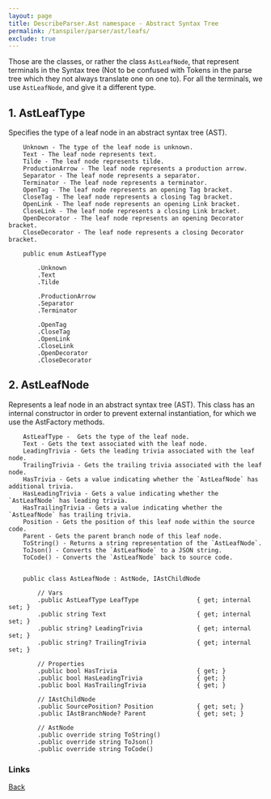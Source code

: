 ```yaml
---
layout: page
title: DescribeParser.Ast namespace - Abstract Syntax Tree
permalink: /tanspiler/parser/ast/leafs/
exclude: true
---
```

Those are the classes, or rather the class `AstLeafNode`, that represent terminals in the Syntax tree (Not to be confused with Tokens in the parse tree which they not always translate one on one to). For all the terminals, we use `AstLeafNode`, and give it a different type.

## 1. AstLeafType

Specifies the type of a leaf node in an abstract syntax tree (AST).

        Unknown - The type of the leaf node is unknown.
        Text - The leaf node represents text.
        Tilde - The leaf node represents tilde.
        ProductionArrow - The leaf node represents a production arrow.
        Separator - The leaf node represents a separator.
        Terminator - The leaf node represents a terminator.
        OpenTag - The leaf node represents an opening Tag bracket.
        CloseTag - The leaf node represents a closing Tag bracket.
        OpenLink - The leaf node represents an opening Link bracket.
        CloseLink - The leaf node represents a closing Link bracket.
        OpenDecorator - The leaf node represents an opening Decorator bracket.
        CloseDecorator - The leaf node represents a closing Decorator bracket.

        public enum AstLeafType

            .Unknown
            .Text
            .Tilde

            .ProductionArrow
            .Separator
            .Terminator

            .OpenTag
            .CloseTag
            .OpenLink
            .CloseLink
            .OpenDecorator
            .CloseDecorator


## 2. AstLeafNode

Represents a leaf node in an abstract syntax tree (AST). This class has an internal constructor in order to prevent external instantiation, for which we use the AstFactory methods.

        AstLeafType -  Gets the type of the leaf node.
        Text - Gets the text associated with the leaf node.
        LeadingTrivia - Gets the leading trivia associated with the leaf node.
        TrailingTrivia - Gets the trailing trivia associated with the leaf node.
        HasTrivia - Gets a value indicating whether the `AstLeafNode` has additional trivia.
        HasLeadingTrivia - Gets a value indicating whether the `AstLeafNode` has leading trivia.
        HasTrailingTrivia - Gets a value indicating whether the `AstLeafNode` has trailing trivia.
        Position - Gets the position of this leaf node within the source code.
        Parent - Gets the parent branch node of this leaf node.
        ToString() - Returns a string representation of the `AstLeafNode`.
        ToJson() - Converts the `AstLeafNode` to a JSON string.
        ToCode() - Converts the `AstLeafNode` back to source code.


        public class AstLeafNode : AstNode, IAstChildNode

            // Vars
            .public AstLeafType LeafType                { get; internal set; }
            .public string Text                         { get; internal set; }
            .public string? LeadingTrivia               { get; internal set; }
            .public string? TrailingTrivia              { get; internal set; }

            // Properties
            .public bool HasTrivia                      { get; }
            .public bool HasLeadingTrivia               { get; }
            .public bool HasTrailingTrivia              { get; }

            // IAstChildNode
            .public SourcePosition? Position            { get; set; }
            .public IAstBranchNode? Parent              { get; set; }

            // AstNode
            .public override string ToString()
            .public override string ToJson()
            .public override string ToCode()


### Links
[Back](/tanspiler/parser/)